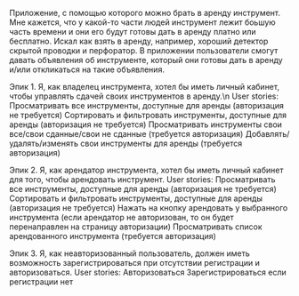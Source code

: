Приложение, с помощью которого можно брать в аренду инструмент. Мне кажется, что у какой-то части людей инструмент лежит боьшую часть времени и они его будут готовы дать в аренду платно или бесплатно. Искал как взять в аренду, например, хороший детектор скрытой проводки и перфоратор. В приложении пользователи смогут давать объявления об инструменте, который они готовы дать в аренду и/или откликаться на такие объявления.

Эпик 1. Я, как владелец инструмента, хотел бы иметь личный кабинет, чтобы управлять сдачей своих инструментов в аренду.\n
	User stories:
        Просматривать все инструменты, доступные для аренды (авторизация не требуется)
        Сортировать и фильтровать инструменты, доступные для аренды (авторизация не требуется)
        Просматривать инструменты свои все/свои сданные/свои не сданные (требуется авторизация)
        Добавлять/удалять/изменять свои инструменты для аренды (требуется авторизация)
        
Эпик 2. Я, как арендатор инструмента, хотел бы иметь личный кабинет для того, чтобы арендовать инструмент.
        User stories:
        Просматривать все инструменты, доступные для аренды (авторизация не требуется)
        Сортировать и фильтровать инструменты, доступные для аренды (авторизация не требуется)
        Нажать на кнопку арендовать у выбранного инструмента (если арендатор не авторизован, то он будет перенаправлен на страницу авторизации)
        Просматривать список арендованного инструмента (требуется авторизация)
        
Эпик 3. Я, как неавторизованный пользователь, должен иметь возможность зарегистрироваться при отсутствии регистрации и авторизоваться.
        User stories:
        Авторизоваться
        Зарегистрироваться если регистрации нет
